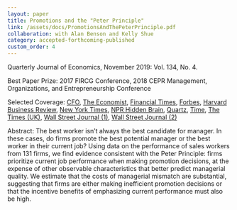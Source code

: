 ```yaml
---
layout: paper
title: Promotions and the "Peter Principle"
link: /assets/docs/PromotionsAndThePeterPrinciple.pdf
collaboration: with Alan Benson and Kelly Shue
category: accepted-forthcoming-published
custom_order: 4
---
```


<div>
  <div class="text-teal-600 text-base mb-2">
    <p><span class="italic">Quarterly Journal of Economics</span>, November 2019: Vol. 134, No. 4.</p>
    <p>Best Paper Prize: <span class="italic">2017 FIRCG Conference, 2018 CEPR Management, Organizations, and Entrepreneurship Conference</span></p>
    <p>Selected Coverage:
      <a href="http://ww2.cfo.com/human-capital-management/2018/02/be-wary-of-promoting-top-sales-managers/" class="italic">CFO</a>,
      <a href="https://www.economist.com/business/2019/06/16/the-promotion-curse" class="italic">The Economist</a>,
      <a href="https://www.ft.com/content/6160d980-8a92-11e8-bf9e-8771d5404543" class="italic">Financial Times</a>,
      <a href="https://www.forbes.com/sites/roddwagner/2018/04/10/new-evidence-the-peter-principle-is-real-and-what-to-do-about-it/#7ea76df91809" class="italic">Forbes</a>,
      <a href="https://hbr.org/2018/03/research-do-people-really-get-promoted-to-their-level-of-incompetence" class="italic">Harvard Business Review</a>,
      <a href="https://www.nytimes.com/2018/10/26/business/youve-become-rich-that-doesnt-mean-youre-great-at-everything.html" class="italic">New York Times</a>,
      <a href="https://www.npr.org/2018/04/03/599077775/social-science-researchers-examine-the-peter-principle" class="italic">NPR Hidden Brain</a>,
      <a href="https://work.qz.com/1212556/your-hotshot-coworker-would-be-a-terrible-boss-and-research-proves-it/" class="italic">Quartz</a>,
      <a href="http://time.com/money/5168244/bad-bosses-explained/?xid=homepage" class="italic">Time</a>,
      <a href="https://www.thetimes.co.uk/article/why-top-dogs-might-baulk-at-the-lead-02vc83t7x" class="italic">The Times (UK)</a>,
      <a href="https://www.wsj.com/articles/the-curse-of-the-superstar-boss-1540008001" class="italic">Wall Street Journal (1)</a>,
      <a href="https://www.wsj.com/articles/the-biggest-mistakes-companies-make-with-hiring-11550763917" class="italic">Wall Street Journal (2)</a>
    </p>
  </div>
  <p><span class="font-medium">Abstract: </span>
    The best worker isn’t always the best candidate for manager. In these cases, do firms promote the best potential manager or the best worker in their current job? Using data on the performance of sales workers from 131 firms, we find evidence consistent with the Peter Principle: firms prioritize current job performance when making promotion decisions, at the expense of other observable characteristics that better predict managerial quality. We estimate that the costs of managerial mismatch are substantial, suggesting that firms are either making inefficient promotion decisions or that the incentive benefits of emphasizing current performance must also be high.
  </p>
</div>
